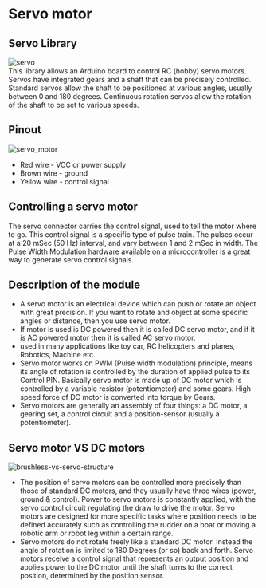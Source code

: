 # Servo motor

## Servo Library
![servo](https://user-images.githubusercontent.com/32713072/36920537-6d9efd78-1e7a-11e8-8f66-139f57e09ddb.PNG) <br/>
This library allows an Arduino board to control RC (hobby) servo motors. Servos have integrated gears and a shaft that can be precisely controlled. Standard servos allow the shaft to be positioned at various angles, usually between 0 and 180 degrees. Continuous rotation servos allow the rotation of the shaft to be set to various speeds.

## Pinout 
![servo_motor](https://user-images.githubusercontent.com/32713072/36919577-403a7e00-1e77-11e8-9813-5602cbb6cbdf.jpg) <br/>

- Red wire - VCC or power supply
- Brown wire - ground
- Yellow wire - control signal

## Controlling a servo motor

The servo connector carries the control signal, used to tell the motor where to go. This control signal is a specific type of pulse train. The pulses occur at a 20 mSec (50 Hz) interval, and vary between 1 and 2 mSec in width. The Pulse Width Modulation hardware available on a microcontroller is a great way to generate servo control signals.

## Description of the module

-	A servo motor is an electrical device which can push or rotate an object with great precision. If you want to rotate and object at some specific angles or distance, then you use servo motor.
-	If motor is used is DC powered then it is called DC servo motor, and if it is AC powered motor then it is called AC servo motor. 
-	used in many applications like toy car, RC helicopters and planes, Robotics, Machine etc.
-	Servo motor works on PWM (Pulse width modulation) principle, means its angle of rotation is controlled by the duration of applied pulse to its Control PIN. Basically servo motor is made up of DC motor which is controlled by a variable resistor (potentiometer) and some gears. High speed force of DC motor is converted into torque by Gears.
-	Servo motors are generally an assembly of four things: a DC motor, a gearing set, a control circuit and a position-sensor (usually a potentiometer).

## Servo motor VS DC motors
![brushless-vs-servo-structure](https://user-images.githubusercontent.com/32713072/36919863-31f31afe-1e78-11e8-8de3-a9d0bc203e50.jpg)
<br/>
-	The position of servo motors can be controlled more precisely than those of standard DC motors, and they usually have three wires (power, ground & control). Power to servo motors is constantly applied, with the servo control circuit regulating the draw to drive the motor. Servo motors are designed for more specific tasks where position needs to be defined accurately such as controlling the rudder on a boat or moving a robotic arm or robot leg within a certain range.
-	Servo motors do not rotate freely like a standard DC motor. Instead the angle of rotation is limited to 180 Degrees (or so) back and forth. Servo motors receive a control signal that represents an output position and applies power to the DC motor until the shaft turns to the correct position, determined by the position sensor.
